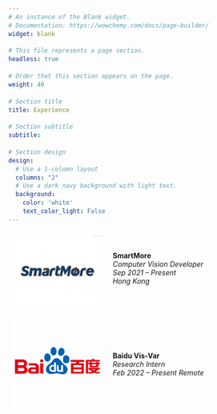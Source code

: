 ```yaml
---
# An instance of the Blank widget.
# Documentation: https://wowchemy.com/docs/page-builder/
widget: blank

# This file represents a page section.
headless: true

# Order that this section appears on the page.
weight: 40

# Section title
title: Experience

# Section subtitle
subtitle:

# Section design
design:
  # Use a 1-column layout
  columns: "2"
  # Use a dark navy background with light text.
  background:
    color: 'white'
    text_color_light: False
---
```



<div style="width:100%;height:50%;border:0px;border-spacing:0px;border-collapse:separate;margin-right:auto;margin-left:auto; display: flex">   
  <div style="padding:10px;width:50%;vertical-align:middle">
            <img src='../experience/smartmore.png' width="250">
    </div>
    <div style="padding:10px;width:80%;vertical-align:middle">
    <p><br><b>SmartMore</b><br>
      <i>Computer Vision Developer</i><br>
      <i>Sep 2021 – Present</i><br>
      <i>Hong Kong</i></p >
    </div>
</div> 


<div style="width:100%;border:0px;border-spacing:0px;border-collapse:separate;margin-right:auto;margin-left:auto; display: flex">	
  <div style="padding:10px;width:50%;vertical-align:middle">
			<img src='../experience/baidu.jpg' width="250">
	</div>
	<div style="padding:10px;width:80%;vertical-align:middle">
    <p><br><br><br><b>Baidu Vis-Var</b><br>
      <i>Research Intern</i><br>
      <i>Feb 2022 – Present</i> 
      <i>Remote</i></p >
	</div>
</div> 


